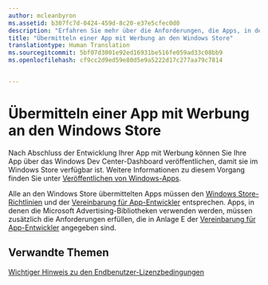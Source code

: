 ```yaml
---
author: mcleanbyron
ms.assetid: b307fc7d-0424-459d-8c20-e37e5cfec0d0
description: "Erfahren Sie mehr über die Anforderungen, die Apps, in denen die Microsoft Advertising-Bibliotheken verwendet werden, erfüllen müssen, bevor sie im Store veröffentlicht werden können."
title: "Übermitteln einer App mit Werbung an den Windows Store"
translationtype: Human Translation
ms.sourcegitcommit: 5bf07d3001e92ed16931be516fe059ad33c08bb9
ms.openlocfilehash: cf9cc2d9ed59e80d5e9a5222d17c277aa79c7814


---
```


# Übermitteln einer App mit Werbung an den Windows Store




Nach Abschluss der Entwicklung Ihrer App mit Werbung können Sie Ihre App über das Windows Dev Center-Dashboard veröffentlichen, damit sie im Windows Store verfügbar ist. Weitere Informationen zu diesem Vorgang finden Sie unter [Veröffentlichen von Windows-Apps](https://developer.microsoft.com/windows/publish).

Alle an den Windows Store übermittelten Apps müssen den [Windows Store-Richtlinien](https://msdn.microsoft.com/library/windows/apps/dn764944.aspx) und der [Vereinbarung für App-Entwickler](https://msdn.microsoft.com/library/windows/apps/hh694058.aspx) entsprechen. Apps, in denen die Microsoft Advertising-Bibliotheken verwenden werden, müssen zusätzlich die Anforderungen erfüllen, die in Anlage E der [Vereinbarung für App-Entwickler](https://msdn.microsoft.com/library/windows/apps/hh694058.aspx) angegeben sind.

## Verwandte Themen


[Wichtiger Hinweis zu den Endbenutzer-Lizenzbedingungen](important-notice-eula.md)

 

 



<!--HONumber=Aug16_HO3-->


